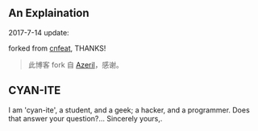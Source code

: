 ## An Explaination

2017-7-14 update:

forked from [cnfeat](http://www.cnfeat.com/), THANKS!
> 此博客 fork 自 [Azeril](http://azeril.me/)，感谢。

## CYAN-ITE

I am 'cyan-ite', a student, and a geek; a hacker, and  a programmer.
Does that answer your question?... 
Sincerely yours,. 



